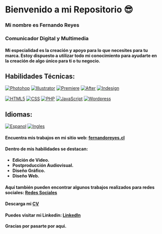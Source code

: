 # Bienvenido a mi Repositorio 😎
### **Mi nombre es Fernando Reyes**
### **Comunicador Digital y Multimedia**

#### Mi especialidad es la creación y apoyo para lo que necesites para tu marca. Estoy dispuesto a utilizar todo mi conocimiento para ayudarte en la creación de algo único para ti o tu negocio.

## Habilidades Técnicas:
[![Photohop](https://cdn-icons-png.flaticon.com/128/5968/5968520.png)]()
[![Illustrator](https://cdn-icons-png.flaticon.com/128/5611/5611037.png)]()
[![Premiere](https://cdn-icons-png.flaticon.com/128/5968/5968525.png)]()
[![After](https://cdn-icons-png.flaticon.com/128/5968/5968428.png)]()
[![Indesign](https://cdn-icons-png.flaticon.com/128/5968/5968482.png)]()
<br></br>
[![HTML5](https://cdn-icons-png.flaticon.com/128/226/226269.png)]()
[![CSS](https://cdn-icons-png.flaticon.com/128/732/732190.png)]()
[![PHP](https://cdn-icons-png.flaticon.com/128/919/919830.png)]()
[![JavaScript](https://cdn-icons-png.flaticon.com/128/5968/5968292.png)]()
[![Wordpress](https://cdn-icons-png.flaticon.com/128/174/174881.png)]()

## Idiomas:
[![Espanol](https://cdn-icons-png.flaticon.com/64/330/330554.png)]()
[![Ingles](https://cdn-icons-png.flaticon.com/64/3013/3013911.png)]()

#### Encuentra mis trabajos en mi sitio web: [fernandoreyes.cl](https://fernandoreyes.cl)

#### Dentro de mis habilidades se destacan:
* **Edición de Video.**
* **Postproducción Audiovisual.**
* **Diseño Gráfico.**
* **Diseño Web.**

#### Aquí también pueden encontrar algunos trabajos realizados para redes sociales: [Redes Sociales](http://www.fernandoreyes.cl/rrss)

#### Descarga mi [CV](https://fernandoreyes.cl/wp-content/uploads/2023/02/CV-Fernando-Reyes-2023-ES.pdf)

#### Puedes visitar mi Linkedin: [LinkedIn](https://www.linkedin.com/in/fedoreyes/)
 

**Gracias por pasarte por aqui.**


